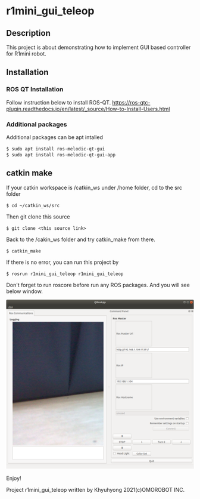 # r1mini_gui_teleop

## Description

This project is about demonstrating how to implement GUI based controller for R1mini robot.

## Installation

### ROS QT Installation

Follow instruction below to install ROS-QT.
https://ros-qtc-plugin.readthedocs.io/en/latest/_source/How-to-Install-Users.html

### Additional packages

Additional packages can be apt intalled

```
$ sudo apt install ros-melodic-qt-gui
$ sudo apt install ros-melodic-qt-gui-app
```

## catkin make

If your catkin workspace is /catkin_ws under /home folder, cd to the src folder
```
$ cd ~/catkin_ws/src
```
Then git clone this source
```
$ git clone <this source link>
```
Back to the /cakin_ws folder and try catkin_make from there.
```
$ catkin_make
```
If there is no error, you can run this project by
```
$ rosrun r1mini_gui_teleop r1mini_gui_teleop
```
Don't forget to run roscore before run any ROS packages.
And you will see below window.

![main_window](img/main_window.png)

Enjoy!

Project r1mini_gui_teleop written by Khyuhyong
2021(c)OMOROBOT INC.
